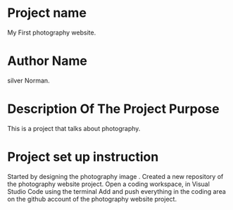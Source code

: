 # Project name

My First photography website.

# Author Name

silver Norman.

# Description Of The Project Purpose
This is a project that talks about photography.

# Project set up instruction
Started by designing the photography image . Created a new repository of the photography website project. Open a coding workspace, in Visual Studio Code using the terminal Add and push everything in the coding area on the github account of the photography website project.

<!-- # My contact -->
